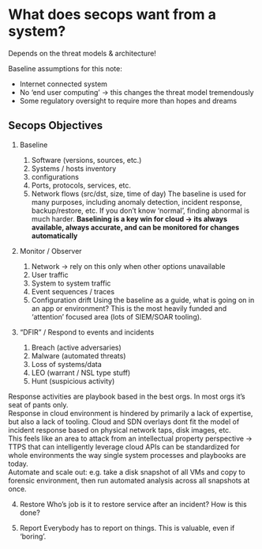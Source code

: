 # What does secops want from a system?

Depends on the threat models & architecture!

Baseline assumptions for this note:
 - Internet connected system
 - No ‘end user computing’ -> this changes the threat model tremendously
 - Some regulatory oversight to require more than hopes and dreams


## Secops Objectives
1. Baseline
	1. Software (versions, sources, etc.)
	2. Systems / hosts inventory
	3. configurations
	4. Ports, protocols, services, etc.
	5. Network flows (src/dst, size, time of day)
The baseline is used for many purposes, including anomaly detection, incident response, backup/restore, etc.  If you don’t know ‘normal’, finding abnormal is much harder.
**Baselining is a key win for cloud -> its always available, always accurate, and can be monitored for changes automatically** 

2. Monitor / Observer
	1. Network -> rely on this only when other options unavailable
	2. User traffic
	3. System to system traffic
	4. Event sequences / traces
	5. Configuration drift
  Using the baseline as a guide, what is going on in an app or environment?  This is the most heavily funded and ‘attention’ focused area (lots of SIEM/SOAR tooling).

3. “DFIR” / Respond to events and incidents
	1. Breach (active adversaries)
	2. Malware (automated threats)
	3. Loss of systems/data
	4. LEO (warrant / NSL type stuff)
	5. Hunt (suspicious activity)  
  
  Response activities are playbook based in the best orgs.  In most orgs it’s seat of pants only.  
  Response in cloud environment is hindered by primarily a lack of expertise, but also a lack of tooling.  Cloud and SDN overlays dont fit the model of incident response based on physical network taps, disk images, etc.  
  This feels like an area to attack from an intellectual property perspective -> TTPS that can intelligently leverage cloud APIs can be standardized for whole environments the way single system processes and playbooks are today.  
  Automate and scale out:
	  e.g. take a disk snapshot of all VMs and copy to forensic environment, then run automated analysis across all snapshots at once.

4. Restore
  Who’s job is it to restore service after an incident?  How is this done?

5. Report
  Everybody has to report on things.  This is valuable, even if ‘boring’.
